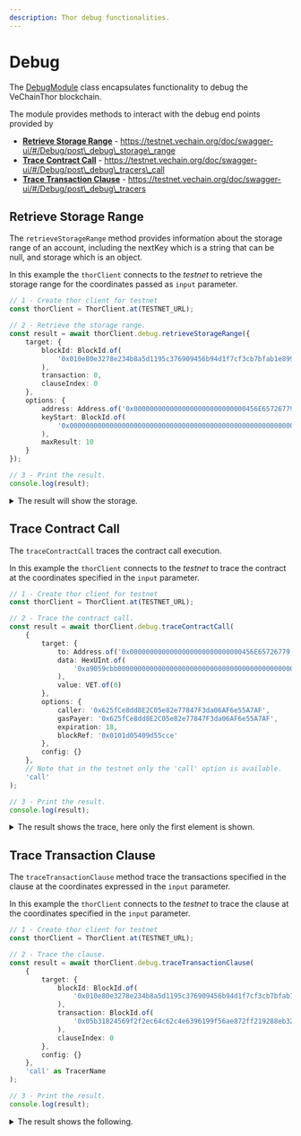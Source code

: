 ```yaml
---
description: Thor debug functionalities.
---
```


# Debug

The [DebugModule](https://github.com/vechain/vechain-docs/blob/main/developer-resources/sdks-and-providers/packages/network/src/thor-client/debug/debug-module.ts) class encapsulates functionality to debug the VeChainThor blockchain.

The module provides methods to interact with the debug end points provided by

* [**Retrieve Storage Range**](debug.md#retrieve-storage-range) - https://testnet.vechain.org/doc/swagger-ui/#/Debug/post\_debug\_storage\_range
* [**Trace Contract Call**](debug.md#trace-contract-call) - https://testnet.vechain.org/doc/swagger-ui/#/Debug/post\_debug\_tracers\_call
* [**Trace Transaction Clause**](debug.md#trace-transaction-clause) - https://testnet.vechain.org/doc/swagger-ui/#/Debug/post\_debug\_tracers

## Retrieve Storage Range

The `retrieveStorageRange` method provides information about the storage range of an account, including the nextKey which is a string that can be null, and storage which is an object.

In this example the `thorClient` connects to the _testnet_ to retrieve the storage range for the coordinates passed as `input` parameter.

```typescript
// 1 - Create thor client for testnet
const thorClient = ThorClient.at(TESTNET_URL);

// 2 - Retrieve the storage range.
const result = await thorClient.debug.retrieveStorageRange({
    target: {
        blockId: BlockId.of(
            '0x010e80e3278e234b8a5d1195c376909456b94d1f7cf3cb7bfab1e8998dbcfa8f'
        ),
        transaction: 0,
        clauseIndex: 0
    },
    options: {
        address: Address.of('0x0000000000000000000000000000456E65726779'),
        keyStart: BlockId.of(
            '0x0000000000000000000000000000000000000000000000000000000000000000'
        ),
        maxResult: 10
    }
});

// 3 - Print the result.
console.log(result);
```

<details>

<summary>The result will show the storage.</summary>

```json
{
  storage: {
    '0x004f6609cc5d569ecfdbd606d943edc5d83a893186f2942aef5e133e356ed17c': {
      key: '0x9a92ca715ec8529b3ee4dbefd75e142176b92c3d93701808be4e36296718a5f3',
      value: '0x000000000000000000000000000000000000046ff5af2138c51ba45a80000000'
    },
    '0x0065bf3c383c7f05733ee6567e3a1201970bb5f4288d1bdb6d894167f8fc68dd': {
      key: '0xf3dfa1b3c541595cd415aef361e508553fc80af15b3e2e0d9a4e2408f2111ed8',
      value: '0xfffffffffffffffffffffffffffffffffffffffffffffe280bc404dc5470db3e'
    },
    '0x01783f86c9e29f37f3277ed5abb62353ef8baf304337e511f1b5edefc9756b23': {
      key: '0x01cfb1f8b52bdbeb1178ba8fc499479815330143d1acddb9c9d5686cd596ec24',
      value: '0x0000000000000000000000000000000000000010000000000000000000000000'
    },
    '0x0195180093382541d5396e797bd49250b1664fe8db68ff5c1d53ca95046f4549': {
      key: '0x3f4626c77582db20d0d690ce3ad9bfde8f9dd508c0212a187684678bd9dc397a',
      value: '0x000000000000000000000000000000000000000082eed4d8eb7286de6e540000'
    },
    '0x02631b1c9d1e3f1360c4c6ee00ea48161dc85a0e153a0a484429bbcef16e581e': {
      key: '0xc5e3f1ff368ddfee94124549ec19d8a50547b5cb0cc55ba72188b7159fb3ab3f',
      value: '0x00000000000000000000000000000000000000000052b7d2dcc80cd2e4000000'
    },
    '0x038658243306b2d07b512b04e6ddd4d70c49fd93969d71d51b0af7cf779d1c8f': {
      key: '0x87b232cdb2002f97b61df380acf088f13e5006543d63780567aa2b886c6a1a90',
      value: '0x00000000000000000000000000000000000000000052b7cd7100aea580f00000'
    },
    '0x03969104d4e5233e212c939a85ef26b8156e2fbb0485d6d751c677e854e9ba55': {
      key: '0xa887493a2b531915738a065a24263abae3722b9a8928a96c14c1f52a05964f23',
      value: '0x00000000000000000000000000000000000000000000003635c9adc5dea00000'
    },
    '0x04379cd040e82a999f53dba26500b68e4dd783b2039d723fe9e06edecfc8c9f1': {
      key: '0x831ade39167b84e87f89fd4cd0bcec5783d2281fe44d2bc6cb93daaff46d569e',
      value: '0x000000000000000000000000000000000000000000002a1b4ae1206dd9bd0000'
    },
    '0x0465f4b6f9fccdb2ad6f4eac8aa7731bfe4c78f6cf22f397b5ef10398d4d5771': {
      key: '0x5d56afd38de44f293bdce388b7d98120f55971a0f3a608797f1ddaced0f2b047',
      value: '0x00000000000000000000000000000000000000000052b7c8053950781de00000'
    },
    '0x04af8500fb85efaaa5f171ef60708fc306c474011fabb6fbafcb626f09661a01': {
      key: '0x136aee904ebcade77dc8d3c6e48a2365b1d9dff83f78eb90d2f6e5ef4a6466c6',
      value: '0x000000000000000000000000008ca1a3b5cbedeb0f1a0900000080845b322ac0'
    }
  },
  nextKey: '0x04e9569439bd218fce594dbd705b41f2afe6b6d8abcb9c5aaa5b1a52b7ab7cea'
}
```

</details>

## Trace Contract Call

The `traceContractCall` traces the contract call execution.

In this example the `thorClient` connects to the _testnet_ to trace the contract at the coordinates specified in the `input` parameter.

```typescript
// 1 - Create thor client for testnet
const thorClient = ThorClient.at(TESTNET_URL);

// 2 - Trace the contract call.
const result = await thorClient.debug.traceContractCall(
    {
        target: {
            to: Address.of('0x0000000000000000000000000000456E65726779'),
            data: HexUInt.of(
                '0xa9059cbb0000000000000000000000000000000000000000000000000000456e65726779000000000000000000000000000000000000000000000004563918244f400000'
            ),
            value: VET.of(0)
        },
        options: {
            caller: '0x625fCe8dd8E2C05e82e77847F3da06AF6e55A7AF',
            gasPayer: '0x625fCe8dd8E2C05e82e77847F3da06AF6e55A7AF',
            expiration: 18,
            blockRef: '0x0101d05409d55cce'
        },
        config: {}
    },
    // Note that in the testnet only the 'call' option is available.
    'call'
);

// 3 - Print the result.
console.log(result);
```

<details>

<summary>The result shows the trace, here only the first element is shown.</summary>

```json
{
  gas: 0,
  failed: false,
  returnValue: '0000000000000000000000000000000000000000000000000000000000000001',
  structLogs: [
    {
      pc: 0,
      op: 'PUSH1',
      gas: 50000000,
      gasCost: 3,
      depth: 1,
      stack: []
    }
  ]
}
```

</details>

## Trace Transaction Clause

The `traceTransactionClause` method trace the transactions specified in the clause at the coordinates expressed in the `input` parameter.

In this example the `thorClient` connects to the _testnet_ to trace the clause at the coordinates specified in the `input` parameter.

```typescript
// 1 - Create thor client for testnet
const thorClient = ThorClient.at(TESTNET_URL);

// 2 - Trace the clause.
const result = await thorClient.debug.traceTransactionClause(
    {
        target: {
            blockId: BlockId.of(
                '0x010e80e3278e234b8a5d1195c376909456b94d1f7cf3cb7bfab1e8998dbcfa8f'
            ),
            transaction: BlockId.of(
                '0x05b31824569f2f2ec64c62c4e6396199f56ae872ff219288eb3293b4a36e7b0f'
            ),
            clauseIndex: 0
        },
        config: {}
    },
    'call' as TracerName
);

// 3 - Print the result.
console.log(result);
```

<details>

<summary>The result shows the following.</summary>

```json
{
  from: '0x105199a26b10e55300cb71b46c5b5e867b7df427',
  gas: '0x8b92',
  gasUsed: '0x50fa',
  to: '0xaa854565401724f7061e0c366ca132c87c1e5f60',
  input: '0xf14fcbc800d770b9faa11ba944366f3e7a14c166f780ece542e557e0b7fe4870fcbe8dbe',
  value: '0x0',
  type: 'CALL'
}
```

</details>
